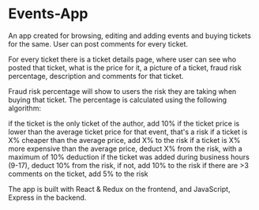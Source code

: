 # Events-App

An app created for browsing, editing and adding events and buying tickets for the same.
User can post comments for every ticket. 

For every ticket there is a ticket details page, where user can see who posted that ticket, what is the price for it, a picture of a ticket, fraud risk percentage, description and comments for that ticket.

Fraud risk percentage will show to users the risk they are taking when buying that ticket. The percentage is calculated using the following algorithm:

if the ticket is the only ticket of the author, add 10%
if the ticket price is lower than the average ticket price for that event, that's a risk
if a ticket is X% cheaper than the average price, add X% to the risk
if a ticket is X% more expensive than the average price, deduct X% from the risk, with a maximum of 10% deduction
if the ticket was added during business hours (9-17), deduct 10% from the risk, if not, add 10% to the risk
if there are >3 comments on the ticket, add 5% to the risk

The app is built with React & Redux on the frontend, and JavaScript, Express in the backend.

